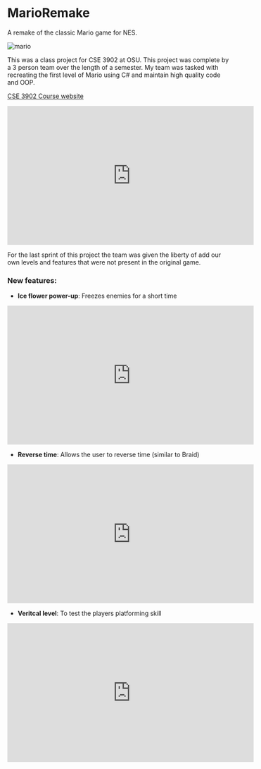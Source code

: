 # MarioRemake
A remake of the classic Mario game for NES.

![mario](https://photos.app.goo.gl/viM42ir9JRKWFUKn7)

This was a class project for CSE 3902 at OSU. This project was complete by a 3 person team over the length of a semester.
My team was tasked with recreating the first level of Mario using C# and maintain high quality code and OOP.

[CSE 3902 Course website](https://web.cse.ohio-state.edu/~boggus.2/3902/)


<iframe width="560" height="315" src="https://www.youtube.com/embed/BXWmQbYvASM" frameborder="0" allow="accelerometer; autoplay; clipboard-write; encrypted-media; gyroscope; picture-in-picture" allowfullscreen></iframe>


For the last sprint of this project the team was given the liberty of add our own levels and features that were not present
in the original game.


### **New features:**
* <b>Ice flower power-up</b>: Freezes enemies for a short time

<iframe width="560" height="315" src="https://www.youtube.com/embed/Qo-ijEslcdc" frameborder="0" allow="accelerometer; autoplay; clipboard-write; encrypted-media; gyroscope; picture-in-picture" allowfullscreen></iframe>

* <b>Reverse time</b>: Allows the user to reverse time (similar to Braid)

<iframe width="560" height="315" src="https://www.youtube.com/embed/vXtLWfkv814" frameborder="0" allow="accelerometer; autoplay; clipboard-write; encrypted-media; gyroscope; picture-in-picture" allowfullscreen></iframe>

* <b>Veritcal level</b>: To test the players platforming skill

<iframe width="560" height="315" src="https://www.youtube.com/embed/jpzotaU507Q" frameborder="0" allow="accelerometer; autoplay; clipboard-write; encrypted-media; gyroscope; picture-in-picture" allowfullscreen></iframe>
